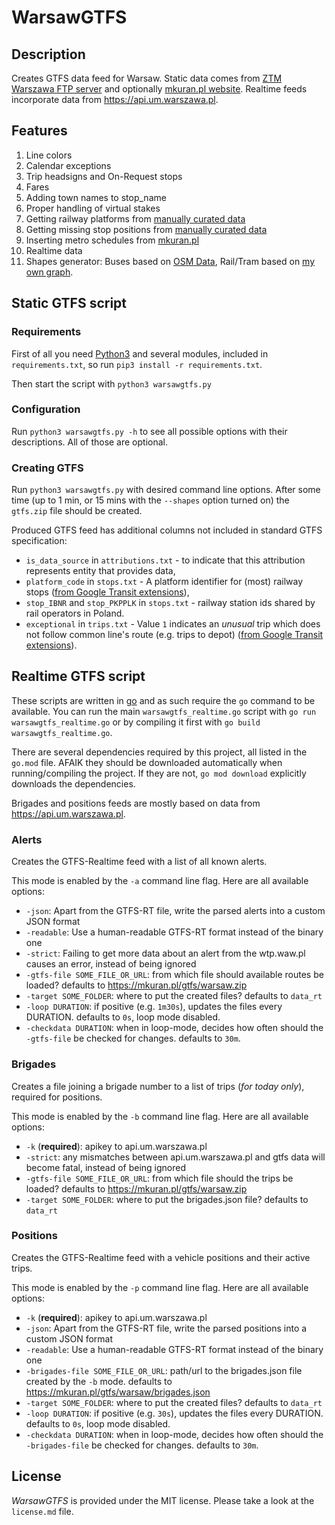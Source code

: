 # WarsawGTFS

## Description
Creates GTFS data feed for Warsaw.
Static data comes from [ZTM Warszawa FTP server](ftp://rozklady.ztm.waw.pl/) and optionally [mkuran.pl website](https://mkuran.pl/).
Realtime feeds incorporate data from <https://api.um.warszawa.pl>.

## Features

1. Line colors
2. Calendar exceptions
3. Trip headsigns and On-Request stops
4. Fares
5. Adding town names to stop_name
6. Proper handling of virtual stakes
7. Getting railway platforms from [manually curated data](data_curated/rail_platforms.json)
8. Getting missing stop positions from [manually curated data](data_curated/missing_stop_locations.json)
9. Inserting metro schedules from [mkuran.pl](https://mkuran.pl/gtfs/warsaw/)
10. Realtime data
11. Shapes generator: Buses based on [OSM Data](https://www.openstreetmap.org/), Rail/Tram based on [my own graph](https://mkuran.pl/gtfs/warsaw/tram-rail-shapes.osm).


## Static GTFS script

### Requirements

First of all you need [Python3](https://www.python.org) and several modules, included in `requirements.txt`, so run `pip3 install -r requirements.txt`.

Then start the script with `python3 warsawgtfs.py`

### Configuration

Run `python3 warsawgtfs.py -h` to see all possible options with their descriptions.
All of those are optional.

### Creating GTFS

Run `python3 warsawgtfs.py` with desired command line options.
After some time (up to 1 min, or 15 mins with the `--shapes` option turned on) the `gtfs.zip` file should be created.


Produced GTFS feed has additional columns not included in standard GTFS specification:
- `is_data_source` in `attributions.txt` - to indicate that this attribution represents entity that provides data,
- `platform_code` in `stops.txt` - A platform identifier for (most) railway stops ([from Google Transit extensions](https://developers.google.com/transit/gtfs/reference/gtfs-extensions#station-platforms)),
- `stop_IBNR` and `stop_PKPPLK` in `stops.txt` - railway station ids shared by rail operators in Poland.
- `exceptional` in `trips.txt` - Value `1` indicates an *unusual* trip which does not follow common line's route (e.g. trips to depot) ([from Google Transit extensions](https://developers.google.com/transit/gtfs/reference/gtfs-extensions#trip-diversions)).


## Realtime GTFS script

These scripts are written in [go](https://golang.org/) and as such require the `go` command to be available.
You can run the main `warsawgtfs_realtime.go` script with `go run warsawgtfs_realtime.go` or by compiling it first with `go build warsawgtfs_realtime.go`.

There are several dependencies required by this project, all listed in the `go.mod` file.
AFAIK they should be downloaded automatically when running/compiling the project.
If they are not, `go mod download` explicitly downloads the dependencies.

Brigades and positions feeds are mostly based on data from <https://api.um.warszawa.pl>.


### Alerts

Creates the GTFS-Realtime feed with a list of all known alerts.

This mode is enabled by the `-a` command line flag. Here are all available options:

- `-json`: Apart from the GTFS-RT file, write the parsed alerts into a custom JSON format
- `-readable`: Use a human-readable GTFS-RT format instead of the binary one
- `-strict`: Failing to get more data about an alert from the wtp.waw.pl causes an error, instead of being ignored
- `-gtfs-file SOME_FILE_OR_URL`: from which file should available routes be loaded? defaults to <https://mkuran.pl/gtfs/warsaw.zip>
- `-target SOME_FOLDER`: where to put the created files? defaults to `data_rt`
- `-loop DURATION`: if positive (e.g. `1m30s`), updates the files every DURATION. defaults to `0s`, loop mode disabled.
- `-checkdata DURATION`: when in loop-mode, decides how often should the `-gtfs-file` be checked for changes. defaults to `30m`.


### Brigades

Creates a file joining a brigade number to a list of trips (_for today only_), required for positions.

This mode is enabled by the `-b` command line flag. Here are all available options:

- `-k` (**required**): apikey to api.um.warszawa.pl
- `-strict`: any mismatches between api.um.warszawa.pl and gtfs data will become fatal, instead of being ignored
- `-gtfs-file SOME_FILE_OR_URL`: from which file should the trips be loaded? defaults to <https://mkuran.pl/gtfs/warsaw.zip>
- `-target SOME_FOLDER`: where to put the brigades.json file? defaults to `data_rt`


### Positions

Creates the GTFS-Realtime feed with a vehicle positions and their active trips.

This mode is enabled by the `-p` command line flag. Here are all available options:

- `-k` (**required**): apikey to api.um.warszawa.pl
- `-json`: Apart from the GTFS-RT file, write the parsed positions into a custom JSON format
- `-readable`: Use a human-readable GTFS-RT format instead of the binary one
- `-brigades-file SOME_FILE_OR_URL`: path/url to the brigades.json file created by the `-b` mode. defaults to <https://mkuran.pl/gtfs/warsaw/brigades.json>
- `-target SOME_FOLDER`: where to put the created files? defaults to `data_rt`
- `-loop DURATION`: if positive (e.g. `30s`), updates the files every DURATION. defaults to `0s`, loop mode disabled.
- `-checkdata DURATION`: when in loop-mode, decides how often should the `-brigades-file` be checked for changes. defaults to `30m`.


## License

*WarsawGTFS* is provided under the MIT license. Please take a look at the `license.md` file.

